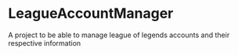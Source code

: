 # LeagueAccountManager
A project to be able to manage league of legends accounts and their respective information
